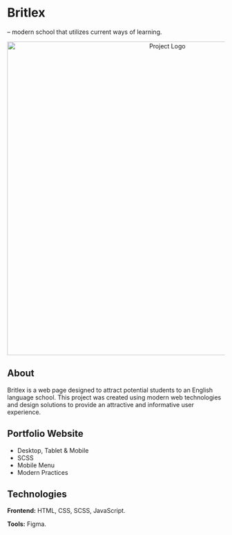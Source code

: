 # Britlex
&ndash; modern school that utilizes current ways of learning.


<p align="center">
      <img src="https://i.ibb.co/LRX1L6f/mockup.png" alt="Project Logo" width="726">
</p>

## About

Britlex is a web page designed to attract potential students to an English language school. This project was created using modern web technologies and design solutions to provide an attractive and informative user experience.

## Portfolio Website

- Desktop, Tablet & Mobile
- SCSS
- Mobile Menu
- Modern Practices

## Technologies

**Frontend:** HTML, CSS, SCSS, JavaScript.

**Tools:** Figma.

